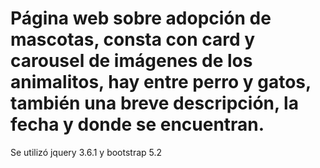 # Página web sobre adopción de mascotas, consta con card y carousel de imágenes de los animalitos, hay entre perro y gatos, también una breve descripción, la fecha y donde se encuentran.
Se utilizó jquery 3.6.1 y bootstrap 5.2
